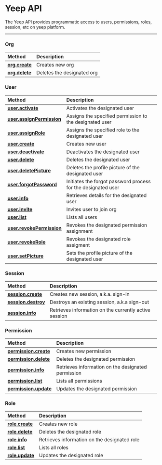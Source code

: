 # Yeep API

The Yeep API provides programmatic access to users, permissions, roles, session, etc on yeep platform.

---

### Org

| Method                                  | Description                |
| :-------------------------------------- | :------------------------- |
| **[org.create](methods/org.create.md)** | Creates new org            |
| **[org.delete](methods/org.delete.md)** | Deletes the designated org |

### User

| Method                                                        | Description                                                   |
| :------------------------------------------------------------ | :------------------------------------------------------------ |
| **[user.activate](methods/user.activate.md)**                 | Activates the designated user                                 |
| **[user.assignPermission](methods/user.assignPermission.md)** | Assigns the specified permission to the designated user       |
| **[user.assignRole](methods/user.assignRole.md)**             | Assigns the specified role to the designated user             |
| **[user.create](methods/user.create.md)**                     | Creates new user                                              |
| **[user.deactivate](methods/user.deactivate.md)**             | Deactivates the designated user                               |
| **[user.delete](methods/user.delete.md)**                     | Deletes the designated user                                   |
| **[user.deletePicture](methods/user.deletePicture.md)**       | Deletes the profile picture of the designated user            |
| **[user.forgotPassword](methods/user.forgotPassword.md)**     | Initiates the forgot password process for the designated user |
| **[user.info](methods/user.info.md)**                         | Retrieves details for the designated user                     |
| **[user.invite](methods/user.invite.md)**                     | Invites user to join org                                      |
| **[user.list](methods/user.list.md)**                         | Lists all users                                               |
| **[user.revokePermission](methods/user.revokePermission.md)** | Revokes the designated permission assignment                  |
| **[user.revokeRole](methods/user.revokeRole.md)**             | Revokes the designated role assigment                         |
| **[user.setPicture](methods/user.setPicture.md)**             | Sets the profile picture of the designated user               |

### Session

| Method                                            | Description                                           |
| :------------------------------------------------ | :---------------------------------------------------- |
| **[session.create](methods/session.create.md)**   | Creates new session, a.k.a. sign-in                   |
| **[session.destroy](methods/session.destroy.md)** | Destroys an existing session, a.k.a sign-out          |
| **[session.info](methods/session.info.md)**       | Retrieves information on the currently active session |

### Permission

| Method                                                | Description                                        |
| :---------------------------------------------------- | :------------------------------------------------- |
| **[permission.create](methods/permission.create.md)** | Creates new permission                             |
| **[permission.delete](methods/permission.delete.md)** | Deletes the designated permission                  |
| **[permission.info](methods/permission.info.md)**     | Retrieves information on the designated permission |
| **[permission.list](methods/permission.list.md)**     | Lists all permissions                              |
| **[permission.update](methods/permission.update.md)** | Updates the designated permission                  |

### Role

| Method                                    | Description                                  |
| :---------------------------------------- | :------------------------------------------- |
| **[role.create](methods/role.create.md)** | Creates new role                             |
| **[role.delete](methods/role.delete.md)** | Deletes the designated role                  |
| **[role.info](methods/role.info.md)**     | Retrieves information on the designated role |
| **[role.list](methods/role.list.md)**     | Lists all roles                              |
| **[role.update](methods/role.update.md)** | Updates the designated role                  |
